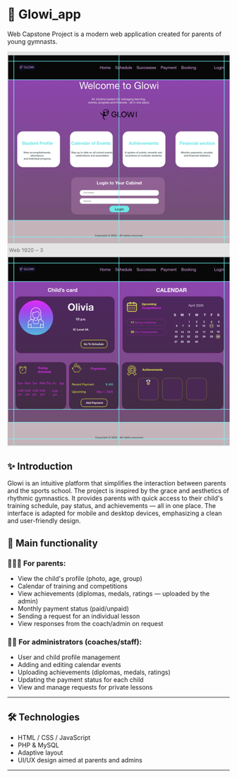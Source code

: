 # 🌟 Glowi_app

Web Capstone Project is a modern web application created for parents of young gymnasts.

![Glowi Preview](images/screen.png)


## ✨ Introduction

Glowi is an intuitive platform that simplifies the interaction between parents and the sports school. The project is inspired by the grace and aesthetics of rhythmic gymnastics. It provides parents with quick access to their child's training schedule, pay status, and achievements — all in one place. The interface is adapted for mobile and desktop devices, emphasizing a clean and user-friendly design.

## 🔑 Main functionality

### 👨👩👧 For parents:
- View the child's profile (photo, age, group)
- Calendar of training and competitions
- View achievements (diplomas, medals, ratings — uploaded by the admin)
- Monthly payment status (paid/unpaid)
- Sending a request for an individual lesson
- View responses from the coach/admin on request

### 🧑🏫 For administrators (coaches/staff):
- User and child profile management
- Adding and editing calendar events
- Uploading achievements (diplomas, medals, ratings)
- Updating the payment status for each child
- View and manage requests for private lessons

---

## 🛠️ Technologies

- HTML / CSS / JavaScript
- PHP & MySQL
- Adaptive layout
- UI/UX design aimed at parents and admins

---

